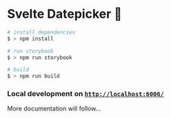 # Svelte Datepicker 📅

```bash
# install dependencies
$ > npm install

# run storybook
$ > npm run storybook

# build
$ > npm run build
```

### Local development on [`http://localhost:6006/`](http://localhost:6006/)

More documentation will follow...
